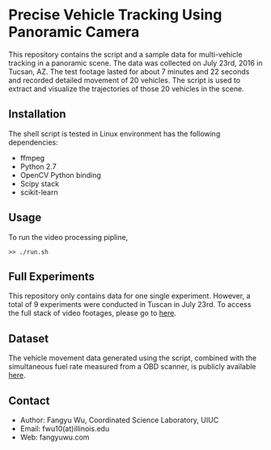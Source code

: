 # Precise Vehicle Tracking Using Panoramic Camera

This repository contains the script and a sample data for multi-vehicle tracking in a panoramic scene. The data was collected on July 23rd, 2016 in Tucsan, AZ. The test footage lasted for about 7 minutes and 22 seconds and recorded detailed movement of 20 vehicles. The script is used to extract and visualize the trajectories of those 20 vehicles in the scene.

## Installation

The shell script is tested in Linux environment has the following dependencies:
+ ffmpeg
+ Python 2.7
+ OpenCV Python binding
+ Scipy stack
+ scikit-learn

## Usage

To run the video processing pipline,
```
>> ./run.sh
```

## Full Experiments
This repository only contains data for one single experiment. However, a total of 9 experiments were conducted in Tuscan in July 23rd. To access the full stack of video footages, please go to [here](https://uofi.box.com/s/0xphjvaiekl8wldrwkypmb6yfzflwass).

## Dataset
The vehicle movement data generated using the script, combined with the simultaneous fuel rate measured from a OBD scanner, is publicly available [here](https://uofi.box.com/v/trafficwavedata).


## Contact
+ Author: Fangyu Wu, Coordinated Science Laboratory, UIUC
+ Email: fwu10(at)illinois.edu
+ Web: fangyuwu.com
